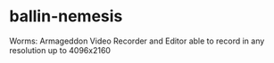 # ballin-nemesis
Worms: Armageddon Video Recorder and Editor able to record in any resolution up to 4096x2160
